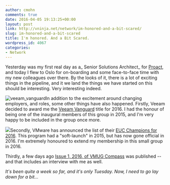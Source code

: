 ```yaml
---
author: cmohn
comments: true
date: 2016-04-05 19:13:25+00:00
layout: post
link: http://vninja.net/network/im-honored-and-a-bit-scared/
slug: im-honored-and-a-bit-scared
title: I'm honored. And a Bit Scared.
wordpress_id: 4067
categories:
- Network
---
```


Yesterday was my first real day as a_ Senior Solutions Architect_ for [Proact](http://proact.no), and today I flew to Oslo for on-boarding and some face-to-face time with my new colleagues over there. By the looks of it, there is a lot of exciting things in the pipeline, and it we land the things we have started on this should be interesting. Very interesting indeed.

![veeam_vanguard](http://vninja.net/wordpress/wp-content/uploads/2016/04/veeam_vanguard-300x96.png)In addition to the excitement around changing employers, and roles, some other things have also
happened. Firstly, Veeam decided to award me the [Veeam Vanguard](https://www.veeam.com/vanguard.html) title for 2016. I had the honour of being one of the inaugural members of this group in 2015, and I'm very happy to be included in the group once more.

![](http://vninja.net/wordpress/wp-content/uploads/2016/04/VMW-LGO-VMW-EUC-CHAMPION-WHT-2016-300x165.png)Secondly, VMware has announced the list of their [EUC Champions for 2016](http://blogs.vmware.com/euc/2016/04/announcing-our-2016-end-user-computing-euc-champions.html). This program had a "soft-launch" in 2015, but has now gone official in 2016. I'm extremely honoured to extend my membership in this small group in 2016.

Thirdly, a few days ago [Issue 1, 2016, of VMUG Compass](http://www.nxtbook.com/nxtbooks/vmug/compass_vol2issue1/) was published -- and that includes an interview with me as well.

_It's been quite a week so far, and it's only Tuesday. Now, I need to go lay down for a bit..._
